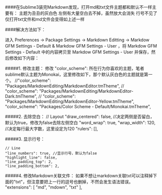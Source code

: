 ####在Sublime3装完Markdown发现，打开md和txt文件主题都和默认不一样主要有：
主题为丑丑的灰白色
左侧有大量空白去不掉，虽然放大会消失
行号不见了
仅打开txt文件和md文件会变得如上述一样

####解决方法如下：

进入 Preferences -> Package Settings -> Markdown Editting ->  Markdow GFM Settings - Default & Markdow GFM Settings - User ，将 Markdow GFM Settings - Default 中的内容拷贝至 Markdow GFM Settings - User 并保存，然后修改如下内容：



#####1. 修改主题：
修改 "color_scheme": 所在行为你喜欢的主题，笔者sublime默认主题为Monokai，这里修改如下，那个默认灰白色的主题就是第一个。
    //"color_scheme": "Packages/MarkdownEditing/MarkdownEditor.tmTheme",
    // "color_scheme": "Packages/MarkdownEditing/MarkdownEditor-Dark.tmTheme",
    // "color_scheme": "Packages/MarkdownEditing/MarkdownEditor-Yellow.tmTheme",
        "color_scheme": "Packages/Color Scheme - Default/Monokai.tmTheme",



#####2. 去除空白：
    // Layout
    "draw_centered": false,  //决定两侧是否留白，默认为true，修改为false去除左侧空白
    "word_wrap": true,
    "wrap_width": 120, //决定每行最大字数，这里设定为120
    "rulers": [],


#####3. 显示行号：

    // Line
    "line_numbers": true, //显示行号，默认为false
    "highlight_line": false,
    "line_padding_top": 2,
    "line_padding_bottom": 2,



#####4. 修改Markdown关联文件：
如果不想让markdown关联txt可以注释掉下面的"txt"，但注意要把上一行的逗号也删掉，不然会发生语法错误。
    "extensions":
    [
        "md",
        "mdown",
        "txt"
    ],
